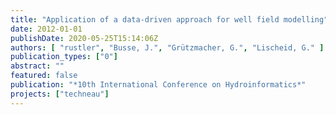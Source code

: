 ```yaml
---
title: "Application of a data-driven approach for well field modelling"
date: 2012-01-01
publishDate: 2020-05-25T15:14:06Z
authors: [ "rustler", "Busse, J.", "Grützmacher, G.", "Lischeid, G." ]
publication_types: ["0"]
abstract: ""
featured: false
publication: "*10th International Conference on Hydroinformatics*"
projects: ["techneau"]
---
```



